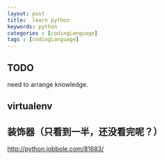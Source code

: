 ```yaml
---
layout: post
title:  learn python 
keywords: python 
categories : [codingLanguage]
tags : [codingLanguage]
---
```


## TODO
need to arrange knowledge.

## virtualenv



## 装饰器（只看到一半，还没看完呢？）

http://python.jobbole.com/81683/



